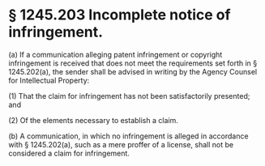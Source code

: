 # § 1245.203   Incomplete notice of infringement.

(a) If a communication alleging patent infringement or copyright infringement is received that does not meet the requirements set forth in § 1245.202(a), the sender shall be advised in writing by the Agency Counsel for Intellectual Property:


(1) That the claim for infringement has not been satisfactorily presented; and


(2) Of the elements necessary to establish a claim.


(b) A communication, in which no infringement is alleged in accordance with § 1245.202(a), such as a mere proffer of a license, shall not be considered a claim for infringement.




